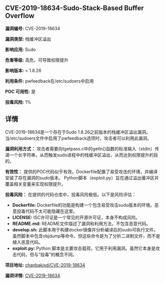 ## CVE-2019-18634-Sudo-Stack-Based Buffer Overflow

**漏洞编号:** CVE-2019-18634

**漏洞类型:** 栈缓冲区溢出

**影响应用:** Sudo

**危害等级:** 高危，可导致权限提升

**影响版本:** < 1.8.26

**利用条件:** pwfeedback在/etc/sudoers中启用

**POC 可用性:** 是

**投毒风险:** 1%

## 详情

CVE-2019-18634是一个存在于Sudo 1.8.26之前版本的栈缓冲区溢出漏洞。当/etc/sudoers文件中启用了pwfeedback选项时，攻击者可以利用此漏洞。 

**漏洞利用方式：**
攻击者需要向tgetpass.c中的getln()函数的标准输入（stdin）传递一个长字符串，从而触发sudo进程中的栈缓冲区溢出，从而达到权限提升的目的。

**有效性：**
提供的POC代码似乎有效。Dockerfile配置了易受攻击的环境，并编译安装了存在漏洞的sudo版本。 Python脚本（exploit.py）旨在通过溢出缓冲区并覆盖相关变量来实现权限提升。

**投毒风险：**
在提供的代码仓库中，投毒风险极低。以下是风险评估：

*   **Dockerfile:**  Dockerfile的功能是构建一个包含易受攻击sudo版本的环境。恶意投毒代码不太可能隐藏在这里。
*   **LICENSE:**  ISC许可证是一个常见的开源许可证，本身不构成风险。
*   **README.md:**  README文件描述了漏洞和利用方法，不包含恶意代码。
*   **develop.sh:**  此脚本用于构建docker镜像并分析编译后的sudo可执行文件。虽然脚本中包含objdump等命令，但这些命令是为了分析二进制文件，而不是植入恶意代码。
*   **exploit.py:**  Python 脚本是主要攻击载荷。它用于利用漏洞。虽然它本身是攻击代码，但与“投毒”的概念不同。

**项目地址:** [chanbakjsd/CVE-2019-18634](https://github.com/chanbakjsd/CVE-2019-18634)

**漏洞详情:** [CVE-2019-18634](https://nvd.nist.gov/vuln/detail/CVE-2019-18634)